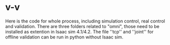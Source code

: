 # v-v
Here is the code for whole process, including simulation control, real control and validation.
There are three folders related to "omni", those need to be installed as extention in Isaac sim 4.1/4.2.
The file ''tcp'' and ''joint'' for offline validation can be run in python without Isaac sim.
